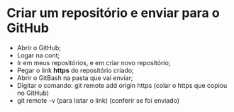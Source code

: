 # Criar um repositório e enviar para o GitHub

- Abrir o GitHub;
- Logar na cont;
- Ir em meus repositórios, e em criar novo repositório;
- Pegar o link **https** do repositório criado;
- Abrir o GitBash na pasta que vai enviar;
- Digitar o comando: git remote add origin https (colar o https que copiou no GitHub)
- git remote -v (para listar o link) (conferir se foi enviado)
